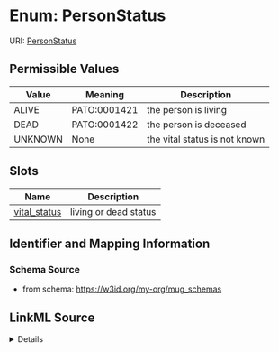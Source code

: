 # Enum: PersonStatus



URI: [PersonStatus](PersonStatus)

## Permissible Values

| Value | Meaning | Description |
| --- | --- | --- |
| ALIVE | PATO:0001421 | the person is living |
| DEAD | PATO:0001422 | the person is deceased |
| UNKNOWN | None | the vital status is not known |




## Slots

| Name | Description |
| ---  | --- |
| [vital_status](vital_status.md) | living or dead status |






## Identifier and Mapping Information







### Schema Source


* from schema: https://w3id.org/my-org/mug_schemas




## LinkML Source

<details>
```yaml
name: PersonStatus
from_schema: https://w3id.org/my-org/mug_schemas
rank: 1000
permissible_values:
  ALIVE:
    text: ALIVE
    description: the person is living
    meaning: PATO:0001421
  DEAD:
    text: DEAD
    description: the person is deceased
    meaning: PATO:0001422
  UNKNOWN:
    text: UNKNOWN
    description: the vital status is not known
    todos:
    - map this to an ontology

```
</details>
